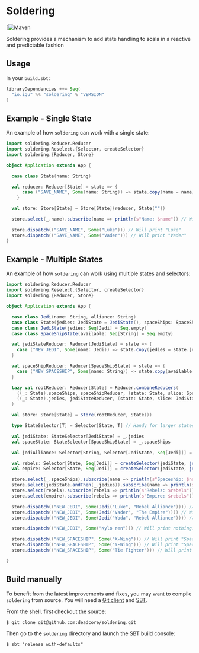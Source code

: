 # Soldering
[![Maven](https://maven-badges.herokuapp.com/maven-central/io.igu/soldering/badge.svg)

Soldering provides a mechanism to add state handling to scala in a reactive and predictable fashion

## Usage

In your `build.sbt`:

```sbt
libraryDependencies ++= Seq(
  "io.igu" %% "soldering" % "VERSION"
)
```

## Example - Single State
An example of how `soldering` can work with a single state:

```scala
import soldering.Reducer.Reducer
import soldering.Reselect.{Selector, createSelector}
import soldering.{Reducer, Store}

object Application extends App {

  case class State(name: String)

  val reducer: Reducer[State] = state => {
      case ("SAVE_NAME", Some(name: String)) => state.copy(name = name)
    }

  val store: Store[State] = Store[State](reducer, State(""))

  store.select(_.name).subscribe(name => println(s"Name: $name")) // Will print ""

  store.dispatch(("SAVE_NAME", Some("Luke"))) // Will print "Luke"
  store.dispatch(("SAVE_NAME", Some("Vader"))) // Will print "Vader"
}
```

## Example - Multiple States
An example of how `soldering` can work using multiple states and selectors:

```scala
import soldering.Reducer.Reducer
import soldering.Reselect.{Selector, createSelector}
import soldering.{Reducer, Store}

object Application extends App {

  case class Jedi(name: String, alliance: String)
  case class State(jedies: JediState = JediState(), spaceShips: SpaceShipState = SpaceShipState())
  case class JediState(jedies: Seq[Jedi] = Seq.empty)
  case class SpaceShipState(available: Seq[String] = Seq.empty)

  val jediStateReducer: Reducer[JediState] = state => {
    case ("NEW_JEDI", Some(name: Jedi)) => state.copy(jedies = state.jedies :+ name)
  }

  val spaceShipReducer: Reducer[SpaceShipState] = state => {
    case ("NEW_SPACESHIP", Some(name: String)) => state.copy(available = state.available :+ name)
  }

  lazy val rootReducer: Reducer[State] = Reducer.combineReducers(
    ((_: State).spaceShips, spaceShipReducer, (state: State, slice: SpaceShipState) => state.copy(spaceShips = slice)),
    ((_: State).jedies, jediStateReducer, (state: State, slice: JediState) => state.copy(jedies = slice))
  )

  val store: Store[State] = Store(rootReducer, State())

  type StateSelector[T] = Selector[State, T] // Handy for larger states

  val jediState: StateSelector[JediState] = _.jedies
  val spaceState: StateSelector[SpaceShipState] = _.spaceShips

  val jediAlliance: Selector[String, Selector[JediState, Seq[Jedi]]] = (alliance: String) => _.jedies.filter(_.alliance == alliance)

  val rebels: Selector[State, Seq[Jedi]] = createSelector(jediState, jediAlliance("Rebel Alliance"))
  val empire: Selector[State, Seq[Jedi]] = createSelector(jediState, jediAlliance("The Empire"))

  store.select(_.spaceShips).subscribe(name => println(s"Spaceship: $name")) // Will print "Spaceship: Seq()"
  store.select(jediState.andThen(_.jedies)).subscribe(name => println(s"Jedies: $name")) // Will print "Jedies: Seq()"
  store.select(rebels).subscribe(rebels => println(s"Rebels: $rebels")) // Will print "Rebels: Seq()"
  store.select(empire).subscribe(rebels => println(s"Empire: $rebels")) // Will print "Empire: Seq()"

  store.dispatch(("NEW_JEDI", Some(Jedi("Luke", "Rebel Alliance")))) // Will print "Jedies: List(Jedi(Luke,Rebel Alliance))" & "Rebels: List(Jedi(Luke,Rebel Alliance))"
  store.dispatch(("NEW_JEDI", Some(Jedi("Vader", "The Empire")))) // Will print "Jedies: List(Jedi(Luke,Rebel Alliance), Jedi(Vader,The Empire))" & "Empire: List(Jedi(Vader,The Empire))"
  store.dispatch(("NEW_JEDI", Some(Jedi("Yoda", "Rebel Alliance")))) // Will print "Jedies: List(Jedi(Luke,Rebel Alliance), Jedi(Vader,The Empire), Jedi(Yoda,Rebel Alliance))" & Rebels: "List(Jedi(Luke,Rebel Alliance), Jedi(Yoda,Rebel Alliance))"

  store.dispatch(("NEW_JEDI", Some("Kylo ren"))) // Will print nothing. No loss really if I'm honest

  store.dispatch(("NEW_SPACESHIP", Some("X-Wing"))) // Will print "Spaceship: List(X-Wing)"
  store.dispatch(("NEW_SPACESHIP", Some("Y-Wing"))) // Will print "Spaceship: List(X-Wing, Y-Wing)"
  store.dispatch(("NEW_SPACESHIP", Some("Tie Fighter"))) // Will print "Spaceship: List(X-Wing, Y-Wing, Tie Fighter)"

}
```

## Build manually

To benefit from the latest improvements and fixes, you may want to compile `soldering` from source. You will need a [Git client](http://git-scm.com/) and [SBT](http://www.scala-sbt.org).

From the shell, first checkout the source:

```
$ git clone git@github.com:deadcore/soldering.git
```

Then go to the `soldering` directory and launch the SBT build console:

```
$ sbt "release with-defaults"
```

